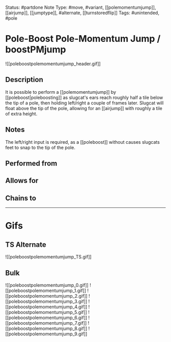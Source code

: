 Status: #partdone
Note Type: #move, #variant, [[polemomentumjump]], [[airjump]], [[jumptype]], #alternate, [[turnstoredflip]]
Tags: #unintended, #pole 

# Pole-Boost Pole-Momentum Jump / boostPMjump
![[poleboostpolemomentumjump_header.gif]]
## Description
It is possible to perform a [[polemomentumjump]] by [[poleboost|poleboosting]] as slugcat's ears reach roughly half a tile below the tip of a pole, then holding left/right a couple of frames later. Slugcat will float above the tip of the pole, allowing for an [[airjump]] with roughly a tile of extra height.

## Notes
The left/right input is required, as a [[poleboost]] without causes slugcats feet to snap to the tip of the pole.

## Performed from


## Allows for


## Chains to


___
# Gifs
## TS Alternate
![[poleboostpolemomentumjump_TS.gif]]
## Bulk
![[poleboostpolemomentumjump_0.gif]]
![[poleboostpolemomentumjump_1.gif]]
![[poleboostpolemomentumjump_2.gif]]
![[poleboostpolemomentumjump_3.gif]]
![[poleboostpolemomentumjump_4.gif]]
![[poleboostpolemomentumjump_5.gif]]
![[poleboostpolemomentumjump_6.gif]]
![[poleboostpolemomentumjump_7.gif]]
![[poleboostpolemomentumjump_8.gif]]
![[poleboostpolemomentumjump_9.gif]]